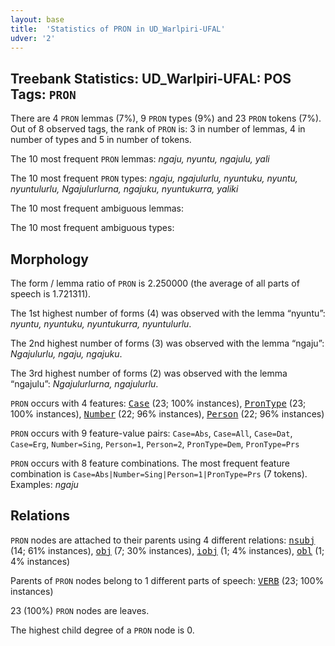 ```yaml
---
layout: base
title:  'Statistics of PRON in UD_Warlpiri-UFAL'
udver: '2'
---
```


## Treebank Statistics: UD_Warlpiri-UFAL: POS Tags: `PRON`

There are 4 `PRON` lemmas (7%), 9 `PRON` types (9%) and 23 `PRON` tokens (7%).
Out of 8 observed tags, the rank of `PRON` is: 3 in number of lemmas, 4 in number of types and 5 in number of tokens.

The 10 most frequent `PRON` lemmas: <em>ngaju, nyuntu, ngajulu, yali</em>

The 10 most frequent `PRON` types:  <em>ngaju, ngajulurlu, nyuntuku, nyuntu, nyuntulurlu, Ngajulurlurna, ngajuku, nyuntukurra, yaliki</em>

The 10 most frequent ambiguous lemmas: 

The 10 most frequent ambiguous types:  



## Morphology

The form / lemma ratio of `PRON` is 2.250000 (the average of all parts of speech is 1.721311).

The 1st highest number of forms (4) was observed with the lemma “nyuntu”: <em>nyuntu, nyuntuku, nyuntukurra, nyuntulurlu</em>.

The 2nd highest number of forms (3) was observed with the lemma “ngaju”: <em>Ngajulurlu, ngaju, ngajuku</em>.

The 3rd highest number of forms (2) was observed with the lemma “ngajulu”: <em>Ngajulurlurna, ngajulurlu</em>.

`PRON` occurs with 4 features: <tt><a href="wbp_ufal-feat-Case.html">Case</a></tt> (23; 100% instances), <tt><a href="wbp_ufal-feat-PronType.html">PronType</a></tt> (23; 100% instances), <tt><a href="wbp_ufal-feat-Number.html">Number</a></tt> (22; 96% instances), <tt><a href="wbp_ufal-feat-Person.html">Person</a></tt> (22; 96% instances)

`PRON` occurs with 9 feature-value pairs: `Case=Abs`, `Case=All`, `Case=Dat`, `Case=Erg`, `Number=Sing`, `Person=1`, `Person=2`, `PronType=Dem`, `PronType=Prs`

`PRON` occurs with 8 feature combinations.
The most frequent feature combination is `Case=Abs|Number=Sing|Person=1|PronType=Prs` (7 tokens).
Examples: <em>ngaju</em>


## Relations

`PRON` nodes are attached to their parents using 4 different relations: <tt><a href="wbp_ufal-dep-nsubj.html">nsubj</a></tt> (14; 61% instances), <tt><a href="wbp_ufal-dep-obj.html">obj</a></tt> (7; 30% instances), <tt><a href="wbp_ufal-dep-iobj.html">iobj</a></tt> (1; 4% instances), <tt><a href="wbp_ufal-dep-obl.html">obl</a></tt> (1; 4% instances)

Parents of `PRON` nodes belong to 1 different parts of speech: <tt><a href="wbp_ufal-pos-VERB.html">VERB</a></tt> (23; 100% instances)

23 (100%) `PRON` nodes are leaves.

The highest child degree of a `PRON` node is 0.

